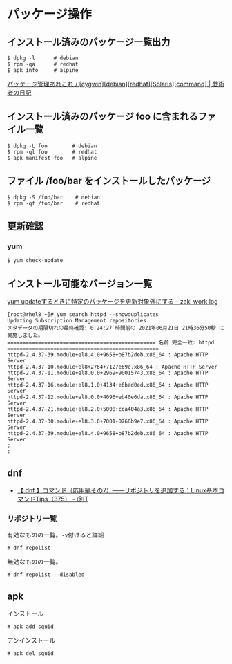 # パッケージ操作

## インストール済みのパッケージ一覧出力

```console
$ dpkg -l      # debian
$ rpm -qa      # redhat
$ apk info     # alpine
```

[パッケージ管理あれこれ / [cygwin][debian][redhat][Solaris][command] | 戯術者の日記](http://www.jp-z.jp/changelog/2005-11-05-1.html)

## インストール済みのパッケージ foo に含まれるファイル一覧

```
$ dpkg -L foo        # debian
$ rpm -ql foo        # redhat
$ apk manifest foo   # alpine
```

## ファイル /foo/bar をインストールしたパッケージ

```console
$ dpkg -S /foo/bar    # debian
$ rpm -qf /foo/bar    # redhat
```

## 更新確認

### yum

```console
$ yum check-update 
```

## インストール可能なバージョン一覧

[yum updateするときに特定のパッケージを更新対象外にする - zaki work log](https://zaki-hmkc.hatenablog.com/entry/2020/03/15/075946)

```
[root@rhel8 ~]# yum search httpd --showduplicates 
Updating Subscription Management repositories.
メタデータの期限切れの最終確認: 0:24:27 時間前の 2021年06月21日 21時36分50秒 に実施しました。
================================================ 名前 完全一致: httpd =================================================
httpd-2.4.37-39.module+el8.4.0+9658+b87b2deb.x86_64 : Apache HTTP Server
httpd-2.4.37-10.module+el8+2764+7127e69e.x86_64 : Apache HTTP Server
httpd-2.4.37-11.module+el8.0.0+2969+90015743.x86_64 : Apache HTTP Server
httpd-2.4.37-16.module+el8.1.0+4134+e6bad0ed.x86_64 : Apache HTTP Server
httpd-2.4.37-12.module+el8.0.0+4096+eb40e6da.x86_64 : Apache HTTP Server
httpd-2.4.37-21.module+el8.2.0+5008+cca404a3.x86_64 : Apache HTTP Server
httpd-2.4.37-30.module+el8.3.0+7001+0766b9e7.x86_64 : Apache HTTP Server
httpd-2.4.37-39.module+el8.4.0+9658+b87b2deb.x86_64 : Apache HTTP Server
:
:
```

## dnf

- [【 dnf 】コマンド（応用編その7）――リポジトリを追加する：Linux基本コマンドTips（375） - ＠IT](https://www.atmarkit.co.jp/ait/articles/2001/31/news006.html)

### リポジトリ一覧

有効なものの一覧。`-v`付けると詳細

```
# dnf repolist
```

無効なものの一覧。

```
# dnf repolist --disabled
```

## apk

インストール

```
# apk add squid
```

アンインストール

```
# apk del squid
```
